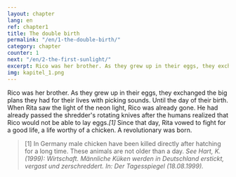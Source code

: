 ```yaml
---
layout: chapter
lang: en
ref: chapter1
title: The double birth
permalink: "/en/1-the-double-birth/"
category: chapter
counter: 1
next: "/en/2-the-first-sunlight/"
excerpt: Rico was her brother. As they grew up in their eggs, they exchanged the big plans they had for their lives with picking sounds ...
img: kapitel_1.png
---
```


Rico was her brother. As they grew up in their eggs, they exchanged the big plans they had for their lives with picking sounds. Until the day of their birth. When Rita saw the light of the neon light, Rico was already gone. He had already passed the shredder's rotating knives after the humans realized that Rico would not be able to lay eggs._[1]_ Since that day, Rita vowed to fight for a good life, a life worthy of a chicken. A revolutionary was born.

> [1] In Germany male chicken have been killed directly after hatching for a long time. These animals are not older than a day.
_See Hart, K. (1999): Wirtschaft. Männliche Küken werden in Deutschland erstickt, vergast und zerschreddert. In: Der Tagesspiegel (18.08.1999)._
